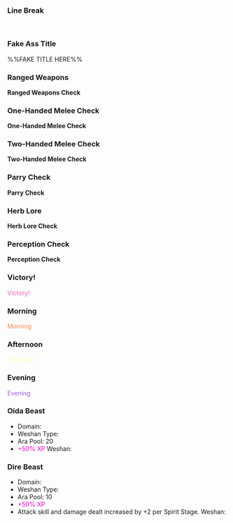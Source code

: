 ### Line Break
&nbsp;

### Fake Ass Title
%%FAKE TITLE HERE%%

### Ranged Weapons
**Ranged Weapons Check**

### One-Handed Melee Check
**One-Handed Melee Check**

### Two-Handed Melee Check
**Two-Handed Melee Check**

### Parry Check
**Parry Check**

### Herb Lore
**Herb Lore Check**

### Perception Check
**Perception Check**

### Victory!
<span style="color:rgb(241, 91, 181)">Victory!</span> 
### Morning
<span style="color:rgb(249, 132, 74)">Morning</span> 

### Afternoon
<span style="color:rgb(255, 255, 184)">Afternoon</span> 

### Evening
<span style="color:rgb(155, 93, 229)">Evening</span>

### Oida Beast
- Domain:
- Weshan Type:
- Ara Pool: 20
- <font color="#ff00cc">+50% XP</font>
Weshan:
### Dire Beast
- Domain:
- Weshan Type:
- Ara Pool: 10
- <font color="#ff00cc">+50% XP</font>
- Attack skill and damage dealt increased by +2 per Spirit Stage.
Weshan: 